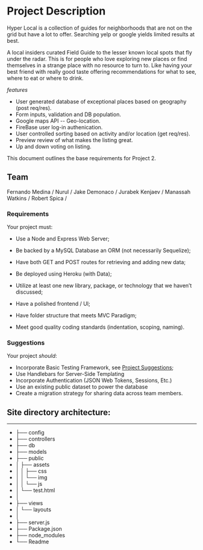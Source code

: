 # Project Description

Hyper Local is a collection of guides for neighborhoods that are not on the grid but have a lot to offer. Searching yelp or google yields limited results at best.

A local insiders curated Field Guide to the lesser known local spots that fly under the radar. This is for people who love exploring new places or find themselves in a strange place with no resource to turn to. Like having your best friend with really good taste offering recommendations for what to see, where to eat or where to drink.

*features*
* User generated database of exceptional places based on geography (post req/res).
* Form inputs, validation and DB population.
* Google maps API -- Geo-location.
* FireBase user log-in authenication.
* User controlled sorting based on activity and/or location (get req/res).
* Preview review of what makes the listing great.
* Up and down voting on listing.

This document outlines the base requirements for Project 2.

## Team
Fernando Medina /
Nurul /
Jake Demonaco /
Jurabek Kenjaev /
Manassah Watkins /
Robert Spica /


### Requirements

Your project must:

* Use a Node and Express Web Server;

* Be backed by a MySQL Database an ORM (not necessarily Sequelize);

* Have both GET and POST routes for retrieving and adding new data;

* Be deployed using Heroku (with Data);

* Utilize at least one new library, package, or technology that we haven’t discussed;

* Have a polished frontend / UI;

* Have folder structure that meets MVC Paradigm;

* Meet good quality coding standards (indentation, scoping, naming).

### Suggestions
Your project _should_:
* Incorporate Basic Testing Framework, see [Project Suggestions](../Suggestions/README.md);
* Use Handlebars for Server-Side Templating
* Incorporate Authentication (JSON Web Tokens, Sessions, Etc.)
* Use an existing public dataset to power the database
* Create a migration strategy for sharing data across team members.

## Site directory architecture:
________________________

* ├── config
* ├── controllers
* ├── db
* ├── models
* ├── public
* │   ├── assets
* │   │   ├── css
* │   │   └── img
* │   │   └── js
* │   └── test.html
* │
* ├── views
* │   └── layouts
* │
* ├── server.js
* ├── Package.json
* ├── node_modules
* └── Readme



